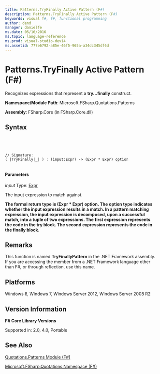 ```yaml
---
title: Patterns.TryFinally Active Pattern (F#)
description: Patterns.TryFinally Active Pattern (F#)
keywords: visual f#, f#, functional programming
author: dend
manager: danielfe
ms.date: 05/16/2016
ms.topic: language-reference
ms.prod: visual-studio-dev14
ms.assetid: 777e6792-a85e-46f5-965a-a34dc345df6d 
---
```


# Patterns.TryFinally Active Pattern (F#)

Recognizes expressions that represent a **try...finally** construct.

**Namespace/Module Path**: Microsoft.FSharp.Quotations.Patterns

**Assembly**: FSharp.Core (in FSharp.Core.dll)


## Syntax



```




// Signature:
( |TryFinally|_| ) : (input:Expr) -> (Expr * Expr) option


```





#### Parameters
*input*
Type: [Expr](http://msdn.microsoft.com/en-us/library/ed6a2caf-69d4-45c2-ab97-e9b3be9bce65)


The input expression to match against.



**The formal return type is (Expr &#42; Expr) option. The option type indicates whether the input expression results in a match. In a pattern matching expression, the input expression is decomposed, upon a successful match, into a tuple of two expressions. The first expression represents the code in the try block. The second expression represents the code in the finally block.**
## Remarks
This function is named **TryFinallyPattern** in the .NET Framework assembly. If you are accessing the member from a .NET Framework language other than F#, or through reflection, use this name.


## Platforms
Windows 8, Windows 7, Windows Server 2012, Windows Server 2008 R2


## Version Information
**F# Core Library Versions**

Supported in: 2.0, 4.0, Portable




## See Also
[Quotations.Patterns Module &#40;F&#35;&#41;](Quotations.Patterns-Module-%5BFSharp%5D.md)

[Microsoft.FSharp.Quotations Namespace &#40;F&#35;&#41;](Microsoft.FSharp.Quotations-Namespace-%5BFSharp%5D.md)

